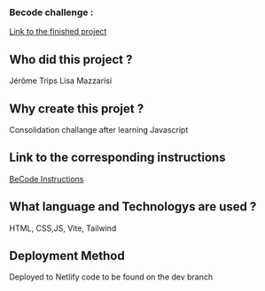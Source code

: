 ### Becode challenge :

[Link to the finished project](https://clinquant-chebakia-acd61d.netlify.app)

## **Who did this project ?**

Jérôme Trips
Lisa Mazzarisi

## **Why create this projet ?**
Consolidation challange after learning Javascript

## **Link to the corresponding instructions**

[BeCode Instructions](https://github.com/becodeorg/LIE-Hamilton-7/tree/main/01-main-course/02-the-hills/02-character-manager)

## **What language and Technologys are used ?**

HTML, CSS,JS, Vite, Tailwind

## Deployment Method
Deployed to Netlify code to be found on the dev branch

